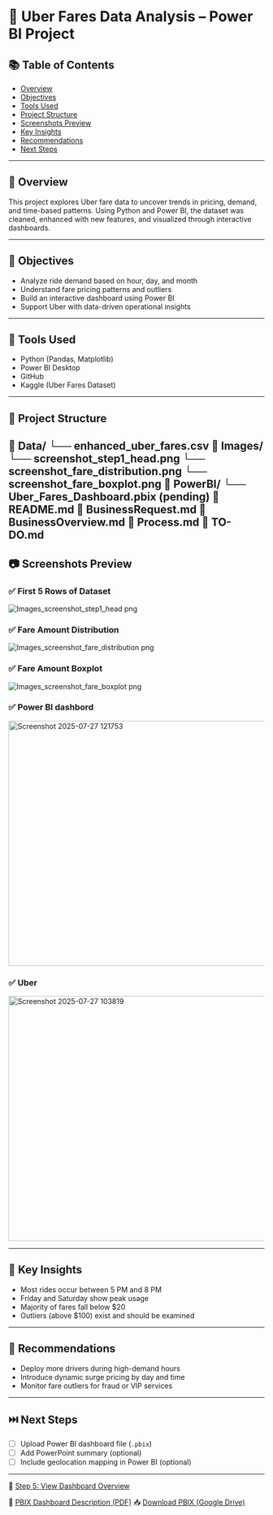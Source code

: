# 🚕 Uber Fares Data Analysis – Power BI Project

## 📚 Table of Contents
- [Overview](#overview)
- [Objectives](#objectives)
- [Tools Used](#tools-used)
- [Project Structure](#project-structure)
- [Screenshots Preview](#screenshots-preview)
- [Key Insights](#key-insights)
- [Recommendations](#recommendations)
- [Next Steps](#next-steps)

---

## 📖 Overview
This project explores Uber fare data to uncover trends in pricing, demand, and time-based patterns. Using Python and Power BI, the dataset was cleaned, enhanced with new features, and visualized through interactive dashboards.

---

## 🎯 Objectives
- Analyze ride demand based on hour, day, and month
- Understand fare pricing patterns and outliers
- Build an interactive dashboard using Power BI
- Support Uber with data-driven operational insights

---

## 🧰 Tools Used
- Python (Pandas, Matplotlib)
- Power BI Desktop
- GitHub
- Kaggle (Uber Fares Dataset)

---

## 📁 Project Structure
📁 Data/
└── enhanced_uber_fares.csv
📁 Images/
└── screenshot_step1_head.png
└── screenshot_fare_distribution.png
└── screenshot_fare_boxplot.png
📁 PowerBI/
└── Uber_Fares_Dashboard.pbix (pending)
📄 README.md
📄 BusinessRequest.md
📄 BusinessOverview.md
📄 Process.md
📄 TO-DO.md
---

## 📷 Screenshots Preview

### ✅ First 5 Rows of Dataset
![Images_screenshot_step1_head png](https://github.com/user-attachments/assets/36da690c-4ca6-4b15-b1a7-ed606ba943e6)


### ✅ Fare Amount Distribution
![Images_screenshot_fare_distribution png](https://github.com/user-attachments/assets/983c3fe3-3d13-47fa-a44c-726ba6c0fef3)


### ✅ Fare Amount Boxplot
![Images_screenshot_fare_boxplot png](https://github.com/user-attachments/assets/d8d12789-8a92-417a-ab6b-f2ce29c82d2f)

### ✅ Power BI dashbord
<img width="955" height="482" alt="Screenshot 2025-07-27 121753" src="https://github.com/user-attachments/assets/3dd3dfac-1624-4fed-9e6d-1b5f18888fb1" />

### ✅ Uber
<img width="960" height="482" alt="Screenshot 2025-07-27 103819" src="https://github.com/user-attachments/assets/daab77c0-440f-49ae-bf72-134e1ccddd16" />


---

## 📌 Key Insights
- Most rides occur between 5 PM and 8 PM
- Friday and Saturday show peak usage
- Majority of fares fall below $20
- Outliers (above $100) exist and should be examined

---

## 🧠 Recommendations
- Deploy more drivers during high-demand hours
- Introduce dynamic surge pricing by day and time
- Monitor fare outliers for fraud or VIP services

---

## ⏭️ Next Steps
- [ ] Upload Power BI dashboard file (`.pbix`)
- [ ] Add PowerPoint summary (optional)
- [ ] Include geolocation mapping in Power BI (optional)

---
🔗 [Step 5: View Dashboard Overview](Dashboard_Overview.md)

📄 [PBIX Dashboard Description (PDF)](PowerBI/Uber_Fares_Dashboard_pbix_Description_WITH_LINK.pdf)
📥 [Download PBIX (Google Drive)](https://drive.google.com/file/d/1df0aOG7HO7kNrDoYEsnBjGl8NfVxvvT2/view?usp=drivesdk)
